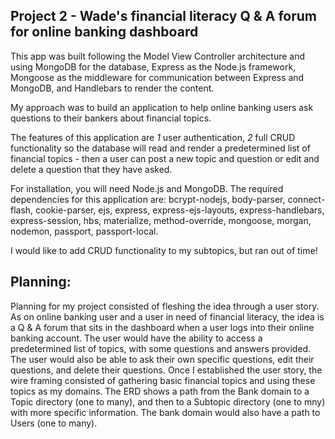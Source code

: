 ## Project 2 - Wade's financial literacy Q & A forum for online banking dashboard

 This app was built following the Model View Controller architecture and using MongoDB for the database, Express as the Node.js framework, Mongoose as the middleware for communication between Express and MongoDB, and Handlebars to render the content.

 My approach was to build an application to help online banking users ask questions to their bankers about financial topics.

 The features of this application are *1* user authentication, *2* full CRUD functionality so the database will read and render a predetermined list of financial topics - then a user can post a new topic and question or edit and delete a question that they have asked.

 For installation, you will need Node.js and MongoDB. The required dependencies for this application are: bcrypt-nodejs, body-parser, connect-flash, cookie-parser, ejs, express, express-ejs-layouts, express-handlebars, express-session, hbs, materialize, method-override, mongoose, morgan, nodemon, passport, passport-local.

 I would like to add CRUD functionality to my subtopics, but ran out of time!

## Planning:
 Planning for my project consisted of fleshing the idea through a user story. As on online banking user and a user in need of financial literacy, the idea is a Q & A forum that sits in the dashboard when a user logs into their online banking account. The user would have the ability to access a predetermined list of topics, with some questions and answers provided. The user would also be able to ask their own specific questions, edit their questions, and delete their questions. Once I established the user story, the wire framing consisted of gathering basic financial topics and using these topics as my domains. The ERD shows a path from the Bank domain to a Topic directory (one to many), and then to a Subtopic directory (one to mny) with more specific information. The bank domain would also have a path to Users (one to many).
